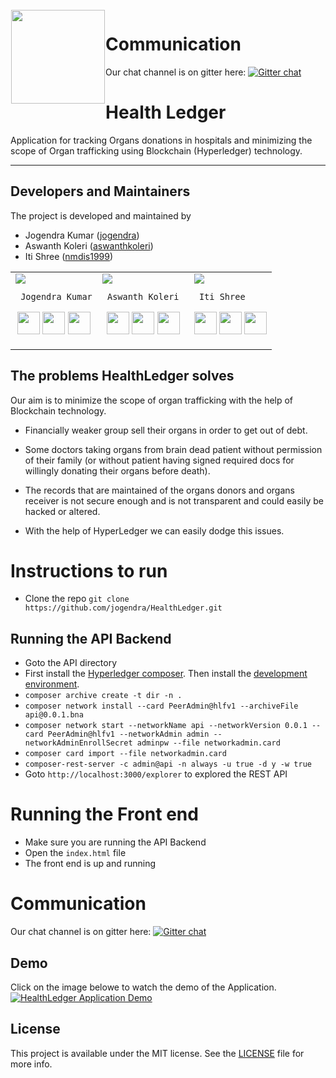 <img src="/Static/logo/icon.png" align="left" hspace="1" vspace="1" height="150" width="150">

# Communication
Our chat channel is on gitter here:  [![Gitter chat](https://badges.gitter.im/gitterHQ/gitter.png)](https://gitter.im/jogendra/HealthLedger?utm_source=badge&utm_medium=badge&utm_campaign=pr-badge)


# Health Ledger
Application for tracking Organs donations in hospitals and minimizing the scope of Organ trafficking using Blockchain (Hyperledger) technology.

---

## Developers and Maintainers
The project is developed and maintained by
- Jogendra Kumar ([jogendra](https://github.com/jogendra))
- Aswanth Koleri ([aswanthkoleri](https://github.com/aswanthkoleri))
- Iti Shree ([nmdis1999](https://github.com/nmdis1999))
<table>
<tr>
<td>
  <img src="https://avatars1.githubusercontent.com/u/20956124?s=150&v=4"/>
     
     Jogendra Kumar

<p align="center">
<a href = "https://github.com/jogendra"><img src = "http://www.iconninja.com/files/241/825/211/round-collaboration-social-github-code-circle-network-icon.svg" width="36" height = "36"/></a>
<a href = "https://twitter.com/imjog24"><img src = "https://www.shareicon.net/download/2016/07/06/107115_media.svg" width="36" height="36"/></a>
<a href = "https://www.linkedin.com/in/jogendrasingh24/"><img src = "http://www.iconninja.com/files/863/607/751/network-linkedin-social-connection-circular-circle-media-icon.svg" width="36" height="36"/></a>
</p>
</td>

<td>
     <img src="https://avatars1.githubusercontent.com/u/21339090?s=150&v=4"/>
     
     Aswanth Koleri 

<p align="center">
<a href = "https://github.com/aswanthkoleri"><img src = "http://www.iconninja.com/files/241/825/211/round-collaboration-social-github-code-circle-network-icon.svg" width="36" height = "36"/></a>
<a href = "https://twitter.com/"><img src = "https://www.shareicon.net/download/2016/07/06/107115_media.svg" width="36" height="36"/></a>
<a href = "https://www.linkedin.com"><img src = "http://www.iconninja.com/files/863/607/751/network-linkedin-social-connection-circular-circle-media-icon.svg" width="36" height="36"/></a>
</p>
</td>

<td>
     <img src="https://avatars1.githubusercontent.com/u/27366543?s=150&v=4" />
     
     Iti Shree

<p align="center">
<a href = "https://github.com/nmdis1999"><img src = "http://www.iconninja.com/files/241/825/211/round-collaboration-social-github-code-circle-network-icon.svg" width="36" height = "36"/></a>
<a href = "https://twitter.com/nmdis_iti"><img src = "https://www.shareicon.net/download/2016/07/06/107115_media.svg" width="36" height="36"/></a>
<a href = "https://www.linkedin.com/in/iti-shree-6b0ba210b/"><img src = "http://www.iconninja.com/files/863/607/751/network-linkedin-social-connection-circular-circle-media-icon.svg" width="36" height="36"/></a>
</p>
</td>
</tr>
</table>

## The problems HealthLedger solves
Our aim is to minimize the scope of organ trafficking with the help of Blockchain technology.

- Financially weaker group sell their organs in order to get out of debt.

- Some doctors taking organs from brain dead patient without permission of their family (or without patient having signed required docs for willingly donating their organs before death).

- The records that are maintained of the organs donors and organs receiver is not secure enough and is not  transparent and could  easily be hacked or altered.

- With the help of HyperLedger we can easily dodge this issues.
  
# Instructions to run

- Clone the repo `git clone https://github.com/jogendra/HealthLedger.git`
## Running the API Backend
- Goto the API directory
- First install the [Hyperledger composer](https://hyperledger.github.io/composer/latest/installing/installing-prereqs.html). Then install the [development environment](https://hyperledger.github.io/composer/latest/installing/development-tools.html).
- `composer archive create -t dir -n .`
- `composer network install --card PeerAdmin@hlfv1 --archiveFile api@0.0.1.bna`
- `composer network start --networkName api --networkVersion 0.0.1 --card PeerAdmin@hlfv1 --networkAdmin admin --networkAdminEnrollSecret adminpw --file networkadmin.card`
- `composer card import --file networkadmin.card` 
- `composer-rest-server -c admin@api -n always -u true -d y -w true`
- Goto `http://localhost:3000/explorer` to explored the REST API

# Running the Front end
- Make sure you are running the API Backend 
- Open the `index.html` file
- The front end is up and running 

# Communication
Our chat channel is on gitter here:  [![Gitter chat](https://badges.gitter.im/gitterHQ/gitter.png)](https://gitter.im/jogendra/HealthLedger?utm_source=badge&utm_medium=badge&utm_campaign=pr-badge)

## Demo
Click on the image belowe to watch the demo of the Application.
[![HealthLedger Application Demo](/Static/screenshots/1.png)](https://www.youtube.com/watch?v=yFfFxOFAh2w)


## License

This project is available under the MIT license. See the [LICENSE](LICENSE) file for more info.
